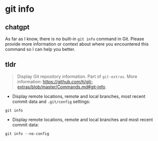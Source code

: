 # git info 
## chatgpt 
As far as I know, there is no built-in `git info` command in Git. Please provide more information or context about where you encountered this command so I can help you better. 

## tldr 
 
> Display Git repository information.
> Part of `git-extras`.
> More information: <https://github.com/tj/git-extras/blob/master/Commands.md#git-info>.

- Display remote locations, remote and local branches, most recent commit data and `.git/config` settings:

`git info`

- Display remote locations, remote and local branches and most recent commit data:

`git info --no-config`
